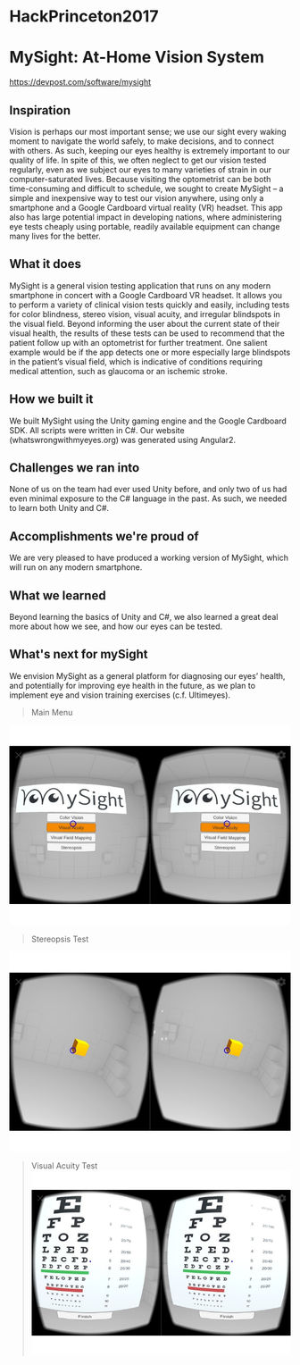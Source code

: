 # HackPrinceton2017

# MySight: At-Home Vision System

https://devpost.com/software/mysight

## Inspiration
Vision is perhaps our most important sense; we use our sight every waking moment to navigate the world safely, to make decisions, and to connect with others. As such, keeping our eyes healthy is extremely important to our quality of life. In spite of this, we often neglect to get our vision tested regularly, even as we subject our eyes to many varieties of strain in our computer-saturated lives. Because visiting the optometrist can be both time-consuming and difficult to schedule, we sought to create MySight – a simple and inexpensive way to test our vision anywhere, using only a smartphone and a Google Cardboard virtual reality (VR) headset. This app also has large potential impact in developing nations, where administering eye tests cheaply using portable, readily available equipment can change many lives for the better.

## What it does
MySight is a general vision testing application that runs on any modern smartphone in concert with a Google Cardboard VR headset. It allows you to perform a variety of clinical vision tests quickly and easily, including tests for color blindness, stereo vision, visual acuity, and irregular blindspots in the visual field. Beyond informing the user about the current state of their visual health, the results of these tests can be used to recommend that the patient follow up with an optometrist for further treatment. One salient example would be if the app detects one or more especially large blindspots in the patient’s visual field, which is indicative of conditions requiring medical attention, such as glaucoma or an ischemic stroke.

## How we built it
We built MySight using the Unity gaming engine and the Google Cardboard SDK. All scripts were written in C#. Our website (whatswrongwithmyeyes.org) was generated using Angular2.

## Challenges we ran into
None of us on the team had ever used Unity before, and only two of us had even minimal exposure to the C# language in the past. As such, we needed to learn both Unity and C#.

## Accomplishments we're proud of
We are very pleased to have produced a working version of MySight, which will run on any modern smartphone.

## What we learned
Beyond learning the basics of Unity and C#, we also learned a great deal more about how we see, and how our eyes can be tested.

## What's next for mySight
We envision MySight as a general platform for diagnosing our eyes’ health, and potentially for improving eye health in the future, as we plan to implement eye and vision training exercises (c.f. Ultimeyes).

> Main Menu

![Main Menu](./images/1.jpg "Main Menu")

> Stereopsis Test

![Stereopsis Test](./images/2.jpg "Stereopsis Test")

> Visual Acuity Test
![Visual Acuity Test](./images/3.jpg "Visual Acuity Test")